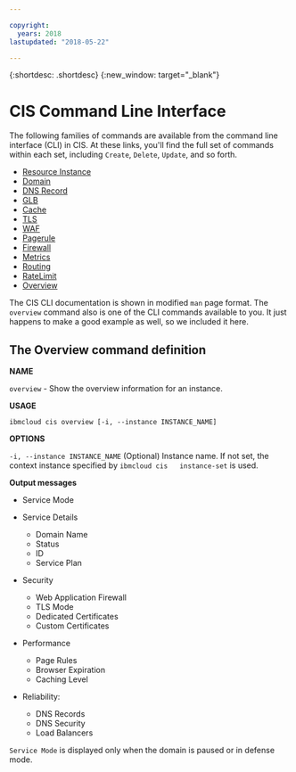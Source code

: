 ```yaml
---

copyright:
  years: 2018
lastupdated: "2018-05-22"

---
```


{:shortdesc: .shortdesc}
{:new_window: target="_blank"}

# CIS Command Line Interface
The following families of commands are available from the command line interface (CLI) in CIS. At these links, you'll find the full set of commands within each set, including `Create`, `Delete`, `Update`, and so forth.
  
  * [Resource Instance](cli/cli-resource-instance.html)
  * [Domain](cli/cli-domain.html)
  * [DNS Record](cli/cli-dns-record.html)
  * [GLB](cli/cli-glb.html)
  * [Cache](cli/cli-cache.html)
  * [TLS](cli/cli-tls.html)
  * [WAF](cli/cli-waf.html)
  * [Pagerule](cli/cli-pagerule.html)
  * [Firewall](cli/cli-firewall.html)
  * [Metrics](cli/cli-metrics.html)
  * [Routing](cli/cli-routing.html)
  * [RateLimit](cli/cli-ratelimit.html)
  * [Overview](#the-overview-command-definition)

The CIS CLI documentation is shown in modified `man` page format. The `overview` command also is one of the CLI commands available to you. It just happens to make a good example as well, so we included it here.

## The Overview command definition

**NAME**

  `overview` - Show the overview information for an instance. 

**USAGE**

  `ibmcloud cis overview [-i, --instance INSTANCE_NAME]` 

**OPTIONS**

 `-i, --instance INSTANCE_NAME`  (Optional) Instance name. If not set, the context instance specified by `ibmcloud cis   instance-set` is used.

**Output messages**

  * Service Mode
  * Service Details
    *  Domain Name
    * Status
    * ID
    * Service Plan

  * Security
    * Web Application Firewall
    * TLS Mode
    * Dedicated Certificates
    * Custom Certificates

  * Performance 
    * Page Rules
    * Browser Expiration
    * Caching Level

  * Reliability:
    * DNS Records
    * DNS Security
    * Load Balancers
              
`Service Mode` is displayed only when the domain is paused or in defense mode.
